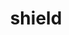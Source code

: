 ---
layout: smileys&emotion
title: shield
emoji: shield
permalink: 🛡.html
image: assets/img/3moji/shield.png
---